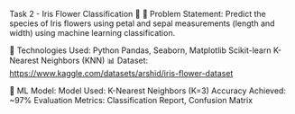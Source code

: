 Task 2 - Iris Flower Classification 🌸
📌 Problem Statement:
Predict the species of Iris flowers using petal and sepal measurements (length and width) using machine learning classification.

🧠 Technologies Used:
Python
Pandas, Seaborn, Matplotlib
Scikit-learn
K-Nearest Neighbors (KNN)
📊 Dataset:
https://www.kaggle.com/datasets/arshid/iris-flower-dataset

🧪 ML Model:
Model Used: K-Nearest Neighbors (K=3)
Accuracy Achieved: ~97%
Evaluation Metrics: Classification Report, Confusion Matrix
